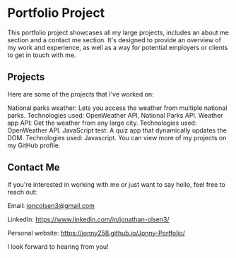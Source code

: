 # Portfolio Project
This portfolio project showcases all my large projects, includes an about me section and a contact me section. It's designed to provide an overview of my work and experience, as well as a way for potential employers or clients to get in touch with me.

## Projects
Here are some of the projects that I've worked on:

National parks weather: Lets you access the weather from multiple national parks. Technologies used: OpenWeather API, National Parks API.
Weather app API: Get the weather from any large city. Technologies used: OpenWeather API.
JavaScript test: A quiz app that dynamically updates the DOM. Technologies used: Javascript.
You can view more of my projects on my GitHub profile.

## Contact Me
If you're interested in working with me or just want to say hello, feel free to reach out:

Email: joncolsen3@gmail.com

LinkedIn: https://www.linkedin.com/in/jonathan-olsen3/

Personal website: https://jonny258.github.io/Jonny-Portfolio/

I look forward to hearing from you!
